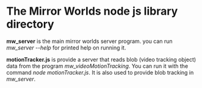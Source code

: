 # The Mirror Worlds node js library directory

**mw_server** is the main mirror worlds server program.  you can run
*mw_server --help* for printed help on running it.

**motionTracker.js** is provide a server that reads blob (video tracking
object) data from the program *mw_videoMotionTracking*.  You can run it
with the command *node motionTracker.js*.  It is also used to provide
blob tracking in *mw_server*.


